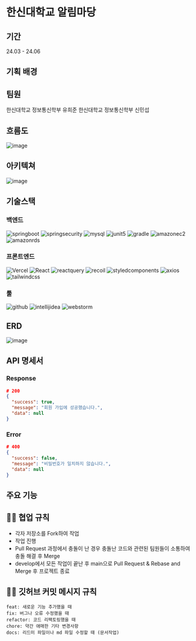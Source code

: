 # 한신대학교 알림마당

## 기간
24.03 - 24.06

## 기획 배경

## 팀원
한신대학교 정보통신학부 유희준
한신대학교 정보통신학부 신민섭

## 흐름도
![image](https://github.com/HS-Notification-Field/.github/assets/92840513/9584f105-94f0-4aec-b360-531844317c99)

## 아키텍쳐
![image](https://github.com/HS-Notification-Field/.github/assets/92840513/03eb602c-5b17-46ca-a82a-837144a3f29e)

## 기술스택
### 백엔드
![springboot](https://img.shields.io/badge/springboot-6DB33F.svg?style=for-the-badge&logo=springboot&logoColor=white) 
![springsecurity](https://img.shields.io/badge/springsecurity-6DB33F.svg?style=for-the-badge&logo=springsecurity&logoColor=white) 
![mysql](https://img.shields.io/badge/mysql-%2300f.svg?style=for-the-badge&logo=mysql&logoColor=white)
![junit5](https://img.shields.io/badge/junit5-25A162.svg?style=for-the-badge&logo=junit5&logoColor=white) 
![gradle](https://img.shields.io/badge/gradle-02303A.svg?style=for-the-badge&logo=gradle&logoColor=white) 
![amazonec2](https://img.shields.io/badge/amazonec2-FF9900.svg?style=for-the-badge&logo=amazonec2&logoColor=white) 
![amazonrds](https://img.shields.io/badge/amazonrds-527FFF.svg?style=for-the-badge&logo=amazonrds&logoColor=white) 

### 프론트엔드
![Vercel](https://img.shields.io/badge/vercel-000000.svg?style=for-the-badge&logo=vercel&logoColor=white) 
![React](https://img.shields.io/badge/react-2320232a.svg?style=for-the-badge&logo=react&logoColor=white) 
![reactquery](https://img.shields.io/badge/reactquery-FF4154.svg?style=for-the-badge&logo=reactquery&logoColor=white) 
![recoil](https://img.shields.io/badge/recoil-3578E5.svg?style=for-the-badge&logo=recoil&logoColor=white) 
![styledcomponents](https://img.shields.io/badge/styledcomponents-DB7093.svg?style=for-the-badge&logo=styledcomponents&logoColor=white) 
![axios](https://img.shields.io/badge/axios-5A29E4.svg?style=for-the-badge&logo=axios&logoColor=white) 
![tailwindcss](https://img.shields.io/badge/tailwindcss-06B6D4.svg?style=for-the-badge&logo=tailwindcss&logoColor=white) 

### 툴
![github](https://img.shields.io/badge/github-181717.svg?style=for-the-badge&logo=github&logoColor=white) 
![intellijidea](https://img.shields.io/badge/intellijidea-000000.svg?style=for-the-badge&logo=intellijidea&logoColor=white) 
![webstorm](https://img.shields.io/badge/webstorm-000000.svg?style=for-the-badge&logo=webstorm&logoColor=white) 


## ERD
![image](https://github.com/HS-Notification-Field/.github/assets/92840513/24ea0d7a-9eec-4134-a57d-82acded9c2c5)


## API 명세서

### Response
```json
# 200
{
  "success": true,
  "message": "회원 가입에 성공했습니다.",
  "data": null
}
```

### Error
```json
# 400
{
  "success": false,
  "message": "비밀번호가 일치하지 않습니다.",
  "data": null
}
```

## 주요 기능

## 🙌🏻 협업 규칙
* 각자 저장소를 Fork하여 작업
* 작업 진행
* Pull Request 과정에서 충돌이 난 경우 충돌난 코드와 관련된 팀원들이 소통하여 충돌 해결 후 Merge
* develop에서 모든 작업이 끝난 후 main으로 Pull Request & Rebase and Merge 후 프로젝트 종료

## ✋🏻 깃허브 커밋 메시지 규칙
```text
feat: 새로운 기능 추가했을 때
fix: 버그나 오류 수정했을 때
refactor: 코드 리팩토링했을 때
chore: 약간 애매한 기타 변경사항
docs: 리드미 파일이나 md 파일 수정할 때 (문서작업)
```

